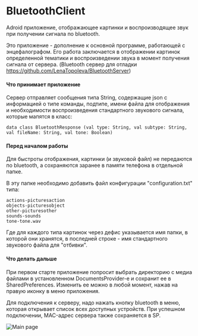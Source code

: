 # BluetoothClient
Adroid приложение, отображающее картинки и воспроизводящее звук при получении сигнала по bluetooth. 

Это приложение - дополнение к основной программе, работающей с энцефалографом. Его работа заключается в отображении картинок определенной тематики и воспроизведении звука в момент получения сигнала от сервера.
(Bluetooth сервер для отладки https://github.com/LenaTopoleva/BluetoothServer)

#### Что принимает приложение

Сервер отправляет сообщения типа String, содержащие json с информацией о типе команды, подтипе, имени файла для отображения и необходимости воспроизведения стандартного звукового сигнала, которые мапятся в класс:
```
data class BluetoothResponse (val type: String, val subtype: String, val fileName: String, val tone: Boolean)
```

#### Перед началом работы

Для быстроты отображения, картинки (и звуковой файл) не передаются по bluetooth, а сохраняются заранее в памяти телефона в отдельной папке. 

В эту папке необходимо добавить файл конфигурации "configuration.txt" типа:
```
actions-picturesaction
objects-picturesobject
other-picturesother
sounds-sounds
tone-tone.wav
```
Где для каждого типа картинок через дефис указывается имя папки, в которой они хранятся, в последней строке - имя стандартного звукового файла для "отбивки".

#### Что делать дальше

При первом старте приложение попросит выбрать директорию с медиа файлами в установленном DocumentsProvider-е и сохранит ее в SharedPreferences. 
Изменить ее можно в любой момент, нажав на правую иконку в меню приложения.

Для подключения к серверу, надо нажать кнопку bluetooth в меню, которая открывает список всех доступных устройств. При успешном подключении, MAC-адрес сервера также сохраняется в SP.

![Main page](/../readme/res/readme/bc_main.jpg)


